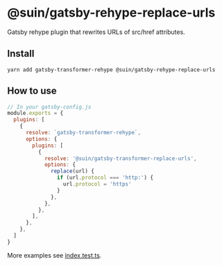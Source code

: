 # @suin/gatsby-rehype-replace-urls

Gatsby rehype plugin that rewrites URLs of src/href attributes.

## Install

```
yarn add gatsby-transformer-rehype @suin/gatsby-rehype-replace-urls
```

## How to use

```js
// In your gatsby-config.js
module.exports = {
  plugins: [
    {
      resolve: `gatsby-transformer-rehype`,
      options: {
        plugins: [
          {
            resolve: '@suin/gatsby-transformer-replace-urls',
            options: {
              replace(url) {
                if (url.protocol === 'http:') {
                  url.protocol = 'https'
                }
              },
            },
          },
        ],
      },
    },
  ]
}
```

More examples see [index.test.ts](./index.test.ts).
